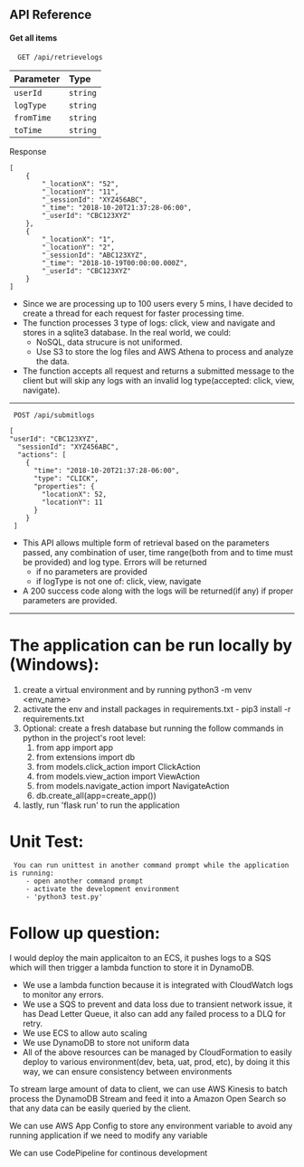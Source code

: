 ## API Reference

#### Get all items

```http
  GET /api/retrievelogs
```

| Parameter | Type     | 
| :-------- | :------- | 
| `userId`  | `string` | 
| `logType` | `string` | 
| `fromTime`| `string` | 
| `toTime`  | `string` | 

Response
```
[
    {
        "_locationX": "52",
        "_locationY": "11",
        "_sessionId": "XYZ456ABC",
        "_time": "2018-10-20T21:37:28-06:00",
        "_userId": "CBC123XYZ"
    },
    {
        "_locationX": "1",
        "_locationY": "2",
        "_sessionId": "ABC123XYZ",
        "_time": "2018-10-19T00:00:00.000Z",
        "_userId": "CBC123XYZ"
    }
]
```

* Since we are processing up to 100 users every 5 mins, I have decided to create a thread for each request for faster processing time. 
* The function processes 3 type of logs: click, view and navigate and stores in a sqlite3 database. In the real world, we could:
    *  NoSQL, data strucure is not uniformed.  
    *  Use S3 to store the log files and AWS Athena to process and analyze the data.
* The function accepts all request and returns a submitted message to the client but will skip any logs with an invalid log type(accepted: click, view, navigate).
---

``` http
 POST /api/submitlogs
```
```
[
"userId": "CBC123XYZ",
  "sessionId": "XYZ456ABC",
  "actions": [
    {
      "time": "2018-10-20T21:37:28-06:00",
      "type": "CLICK",
      "properties": {
        "locationX": 52,
        "locationY": 11
      }
    }
 ]
```

* This API allows multiple form of retrieval based on the parameters passed, any combination of user, time range(both from and to time must be provided) and log type. Errors will be returned
  * if no parameters are provided
  * if logType is not one of: click, view, navigate
* A 200 success code along with the logs will be returned(if any) if proper parameters are provided.
---

# The application can be run locally by (Windows):
1. create a virtual environment and by running python3 -m venv <env_name>
2. activate the env and install packages in requirements.txt - pip3 install -r requirements.txt
3. Optional: create a fresh database but running the follow commands in python in the project's root level:
    1. from app import app
    2. from extensions import db  
    3. from models.click_action import ClickAction 
    4. from models.view_action import ViewAction
    5. from models.navigate_action import NavigateAction
    6. db.create_all(app=create_app())
4. lastly, run 'flask run' to run the application

# Unit Test:
     You can run unittest in another command prompt while the application is running:
        - open another command prompt
        - activate the development environment
        - 'python3 test.py'

# Follow up question:
I would deploy the main applicaiton to an ECS, it pushes logs to a SQS which will then trigger a lambda function to store it in DynamoDB. 
  * We use a lambda function because it is integrated with CloudWatch logs to monitor any errors. 
  * We use a SQS to prevent and data loss due to transient network issue, it has Dead Letter Queue, it also can add any failed process to a DLQ for retry.
  * We use ECS to allow auto scaling
  * We use DynamoDB to store not uniform data
  * All of the above resources can be managed by CloudFormation to easily deploy to various environment(dev, beta, uat, prod, etc), by doing it this way, we can ensure consistency between environments

To stream large amount of data to client, we can use AWS Kinesis to batch process the DynamoDB Stream and feed it into a Amazon Open Search so that any data can be easily queried by the client. 

 We can use AWS App Config to store any environment variable to avoid any running application if we need to modify any variable
  
 We can use CodePipeline for continous development

